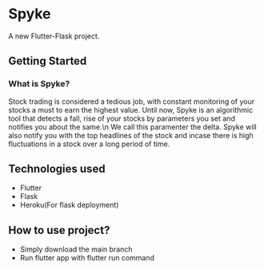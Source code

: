 # Spyke

A new Flutter-Flask project.

## Getting Started

### What is Spyke?
Stock trading is considered a tedious job, with constant monitoring of your stocks a must to earn the highest value.
Until now, Spyke is an algorithmic tool that detects a fall, rise of your stocks by parameters you set and notifies you about the same.\n We call this paramenter the delta. 
Spyke will also notify you with the top headlines of the stock and incase there is high fluctuations in a stock over a long period of time.

## Technologies used

- Flutter 
- Flask
- Heroku(For flask deployment)

## How to use project?

- Simply download the main branch
- Run flutter app with flutter run command
